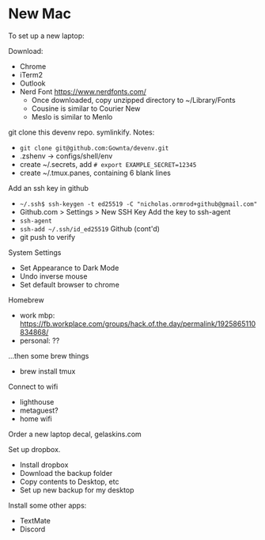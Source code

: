 # New Mac

To set up a new laptop:

Download:
- Chrome
- iTerm2
- Outlook
- Nerd Font https://www.nerdfonts.com/
  - Once downloaded, copy unzipped directory to ~/Library/Fonts
  - Cousine is similar to Courier New
  - Meslo is similar to Menlo

git clone this devenv repo. symlinkify. Notes:
- `git clone git@github.com:Gownta/devenv.git`
- .zshenv -> configs/shell/env
- create ~/.secrets, add `# export EXAMPLE_SECRET=12345`
- create ~/.tmux.panes, containing 6 blank lines

Add an ssh key in github
- `~/.ssh$ ssh-keygen -t ed25519 -C "nicholas.ormrod+github@gmail.com"`
- Github.com > Settings > New SSH Key
Add the key to ssh-agent
- `ssh-agent`
- `ssh-add ~/.ssh/id_ed25519`
Github (cont'd)
- git push to verify

System Settings
- Set Appearance to Dark Mode
- Undo inverse mouse
- Set default browser to chrome

Homebrew
- work mbp: https://fb.workplace.com/groups/hack.of.the.day/permalink/1925865110834868/
- personal: ??

...then some brew things
- brew install tmux

Connect to wifi
- lighthouse
- metaguest?
- home wifi

Order a new laptop decal, gelaskins.com

Set up dropbox.
- Install dropbox
- Download the backup folder
- Copy contents to Desktop, etc
- Set up new backup for my desktop

Install some other apps:
- TextMate
- Discord
